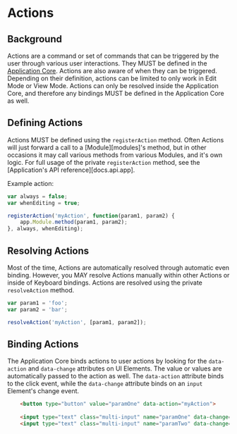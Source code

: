 # Actions
<!-- [[TOC]] -->

## Background

Actions are a command or set of commands that can be triggered by the user through various user interactions. They MUST be defined in the [Application Core][docs.application]. Actions are also aware of when they can be triggered. Depending on their definition, actions can be limited to only work in Edit Mode or View Mode. Actions can only be resolved inside the Application Core, and therefore any bindings MUST be defined in the Application Core as well.

## Defining Actions

Actions MUST be defined using the `registerAction` method. Often Actions will just forward a call to a [Module][modules]'s method, but in other occasions it may call various methods from various Modules, and it's own logic. For full usage of the private `registerAction` method, see the [Application's API reference][docs.api.app].

Example action:

```js
var always = false;
var whenEditing = true;

registerAction('myAction', function(param1, param2) {
    app.Module.method(param1, param2);
}, always, whenEditing);
```

## Resolving Actions

Most of the time, Actions are automatically resolved through automatic even binding. However, you MAY resolve Actions manually within other Actions or inside of Keyboard bindings. Actions are resolved using the private `resolveAction` method.

```js
var param1 = 'foo';
var param2 = 'bar';

resolveAction('myAction', [param1, param2]);
```

## Binding Actions

The Application Core binds actions to user actions by looking for the `data-action` and `data-change` attributes on UI Elements. The value or values are automatically passed to the action as well. The `data-action` attribute binds to the click event, while the `data-change` attribute binds on an `input` Element's change event.

```html
    <button type="button" value="paramOne" data-action="myAction">
    
    <input type="text" class="multi-input" name="paramOne" data-change="myAction">
    <input type="text" class="multi-input" name="paramTwo" data-change="myAction">
```

[docs.application]: docs/dev/application
[docs.modules]: docs/dev/modules
